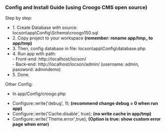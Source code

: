 <h3>Config and Install Guide (using Croogo CMS open source)</h3>

Step by step:
<ul>
  <li>1. Create Database with source: locson\app\Config\Schema\croogo150.sql</li>
  <li>2. Copy project to your workspace <b>(remember: rename app/tmp_ to app/tmp)</b></li>
  <li>3. Then, config database in file: locson\app\Config\database.php</li>
  <li>4. Run app with path: 
    <br/>
      - Front-end: http://localhost/locson/
    <br/>
      - Back-end: http://localhost/locson/admin/ (username: admin, password: admindemo)
  </li>
  <li>5. Done.</li>
</ul>

Other Config:
- In app/Config/croogo.php
<ul>
  <li>Configure::write('debug', 1); <b>(recommend change debug = 0 when run app)</b></li>
  <li>Configure::write('Cache.disable', true); <b>(no write cache in app/tmp)</b></li>
  <li>Configure::write('Theme.error',true); <b>(Option is true: show custom error page when error)</b></li>
</ul>

